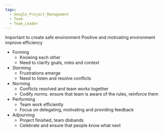 ```yaml
---
tags:
  - Google_Project_Management
  - Team
  - Team_Leader
---
```

Important to create safe environment
Positive and motivating environment improve efficiency 

- Forming
	- Knowing each other
	- Need to clarify goals, roles and context
- Storming
	- Frustrations emerge
	- Need to listen and resolve conflicts
- Norming
	- Conflicts resolved and team works together
	- Codify norms. ensure that team is aware of the rules, reinforce them
- Performing
	- Team work efficiently
	- Focus on delegating, motivating and providing feedback
- Adjourning
	- Project finished, team disbands
	- Celebrate and ensure that people know what next
